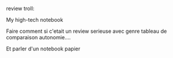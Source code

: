 review troll:

My high-tech notebook

Faire comment si c'etait un review serieuse avec genre tableau de comparaison autonomie....

Et parler d'un notebook papier

